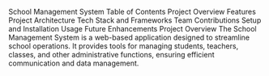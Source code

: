 School Management System
Table of Contents
Project Overview
Features
Project Architecture
Tech Stack and Frameworks
Team Contributions
Setup and Installation
Usage
Future Enhancements
Project Overview
The School Management System is a web-based application designed to streamline school operations. It provides tools for managing students, teachers, classes, and other administrative functions, ensuring efficient communication and data management.
